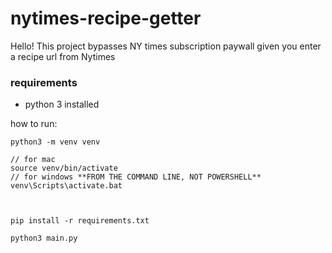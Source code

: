 # nytimes-recipe-getter

Hello! 
This project bypasses NY times subscription paywall given you enter a recipe url from Nytimes

### requirements 
- python 3 installed

how to run:

```
python3 -m venv venv

// for mac
source venv/bin/activate
// for windows **FROM THE COMMAND LINE, NOT POWERSHELL**
venv\Scripts\activate.bat



pip install -r requirements.txt

python3 main.py
```
